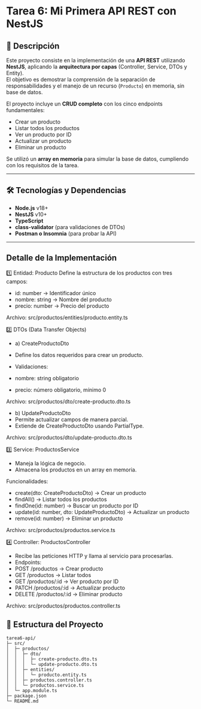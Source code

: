 # Tarea 6: Mi Primera API REST con NestJS

## 📌 Descripción

Este proyecto consiste en la implementación de una **API REST** utilizando **NestJS**, aplicando la **arquitectura por capas** (Controller, Service, DTOs y Entity).  
El objetivo es demostrar la comprensión de la separación de responsabilidades y el manejo de un recurso (`Producto`) en memoria, sin base de datos.  

El proyecto incluye un **CRUD completo** con los cinco endpoints fundamentales:  
- Crear un producto  
- Listar todos los productos  
- Ver un producto por ID  
- Actualizar un producto  
- Eliminar un producto  

Se utilizó un **array en memoria** para simular la base de datos, cumpliendo con los requisitos de la tarea.

---

## 🛠 Tecnologías y Dependencias

- **Node.js** v18+  
- **NestJS** v10+  
- **TypeScript**  
- **class-validator** (para validaciones de DTOs)  
- **Postman o Insomnia** (para probar la API)  

---
## Detalle de la Implementación
1️⃣ Entidad: Producto
Define la estructura de los productos con tres campos:

- id: number → Identificador único
- nombre: string → Nombre del producto
- precio: number → Precio del producto

Archivo: src/productos/entities/producto.entity.ts

2️⃣ DTOs (Data Transfer Objects)
- a) CreateProductoDto
- Define los datos requeridos para crear un producto.
- Validaciones:

- nombre: string obligatorio
- precio: número obligatorio, mínimo 0

Archivo: src/productos/dto/create-producto.dto.ts

- b) UpdateProductoDto
- Permite actualizar campos de manera parcial.
- Extiende de CreateProductoDto usando PartialType.

Archivo: src/productos/dto/update-producto.dto.ts

3️⃣ Service: ProductosService

- Maneja la lógica de negocio.
- Almacena los productos en un array en memoria.

Funcionalidades:

- create(dto: CreateProductoDto) → Crear un producto
- findAll() → Listar todos los productos
- findOne(id: number) → Buscar un producto por ID
- update(id: number, dto: UpdateProductoDto) → Actualizar un producto
- remove(id: number) → Eliminar un producto

Archivo: src/productos/productos.service.ts

4️⃣ Controller: ProductosController

- Recibe las peticiones HTTP y llama al servicio para procesarlas.
- Endpoints:
- POST /productos → Crear producto
- GET /productos → Listar todos
- GET /productos/:id → Ver producto por ID
- PATCH /productos/:id → Actualizar producto
- DELETE /productos/:id → Eliminar producto

Archivo: src/productos/productos.controller.ts

## 📁 Estructura del Proyecto

```text
tarea6-api/
├─ src/
│  ├─ productos/
│  │  ├─ dto/
│  │  │  ├─ create-producto.dto.ts
│  │  │  └─ update-producto.dto.ts
│  │  ├─ entities/
│  │  │  └─ producto.entity.ts
│  │  ├─ productos.controller.ts
│  │  └─ productos.service.ts
│  └─ app.module.ts
├─ package.json
└─ README.md

